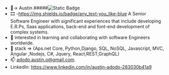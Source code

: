 - 👋-> Austin
#####<img alt="Static Badge" src="https://img.shields.io/badge/LinkedIn-0077B5?style=for-the-badge&logo=linkedin&logoColor=white" href="https://www.linkedin.com/in/austin-adodo-2855b41a9/"> 
- 🎞️ -https://img.shields.io/badge/any_text-you_like-blue A Senior Software Engineer with significant experiences that include developing E.R.Ps, Saas applications, back-end and font-end development of complex systems. 
- 👀 interested in learning and collaborating with software Engineers worldwide.
- 🌱 stack => {Aps.net Core, Python,Django, SQL, NoSQL, Javascript, MVC, Angular ,Nodejs, C#, Jquery, React,REST,GraphQL}
- 📫  adodo.austin.o@gmail.com.
- LinkedIn: [https://www.linkedin.com/in/austin-adodo-283030b41a9 ](https://www.linkedin.com/in/austin-adodo-2855b41a9/)

<!---
AustinAdodo/AustinAdodo is a ✨ special ✨ repository because its `README.md` (this file) appears on your GitHub profile.
You can click the Preview link to take a look at your changes.
--->
